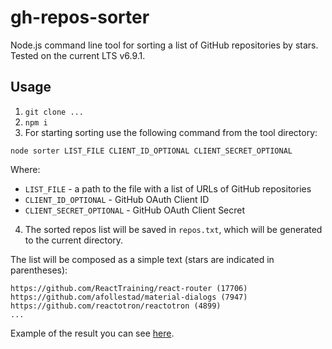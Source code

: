 # gh-repos-sorter

Node.js command line tool for sorting a list of GitHub repositories by stars. Tested on the current LTS v6.9.1.

## Usage

1. `git clone ...`
2. `npm i`
3. For starting sorting use the following command from the tool directory:

  ```
  node sorter LIST_FILE CLIENT_ID_OPTIONAL CLIENT_SECRET_OPTIONAL
  ```

  Where:
  * `LIST_FILE` - a path to the file with a list of URLs of GitHub repositories
  * `CLIENT_ID_OPTIONAL` - GitHub OAuth Client ID
  * `CLIENT_SECRET_OPTIONAL` - GitHub OAuth Client Secret

4. The sorted repos list will be saved in `repos.txt`, which will be generated to the current directory.

The list will be composed as a simple text (stars are indicated in parentheses):

```
https://github.com/ReactTraining/react-router (17706)
https://github.com/afollestad/material-dialogs (7947)
https://github.com/reactotron/reactotron (4899)
...
```

Example of the result you can see [here](https://github.com/yustnip/gh-repos-sorter/tree/master/example).
